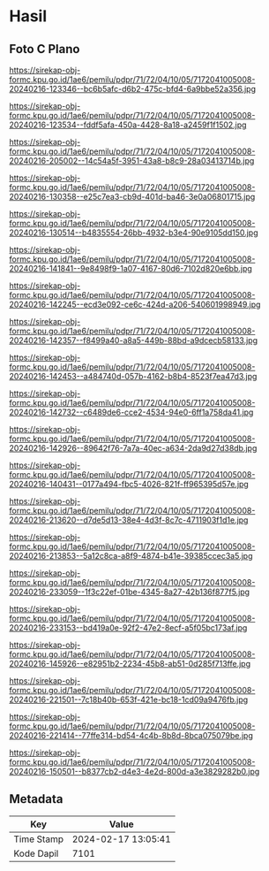 # Hasil

## Foto C Plano

https://sirekap-obj-formc.kpu.go.id/1ae6/pemilu/pdpr/71/72/04/10/05/7172041005008-20240216-123346--bc6b5afc-d6b2-475c-bfd4-6a9bbe52a356.jpg

https://sirekap-obj-formc.kpu.go.id/1ae6/pemilu/pdpr/71/72/04/10/05/7172041005008-20240216-123534--fddf5afa-450a-4428-8a18-a2459f1f1502.jpg

https://sirekap-obj-formc.kpu.go.id/1ae6/pemilu/pdpr/71/72/04/10/05/7172041005008-20240216-205002--14c54a5f-3951-43a8-b8c9-28a03413714b.jpg

https://sirekap-obj-formc.kpu.go.id/1ae6/pemilu/pdpr/71/72/04/10/05/7172041005008-20240216-130358--e25c7ea3-cb9d-401d-ba46-3e0a06801715.jpg

https://sirekap-obj-formc.kpu.go.id/1ae6/pemilu/pdpr/71/72/04/10/05/7172041005008-20240216-130514--b4835554-26bb-4932-b3e4-90e9105dd150.jpg

https://sirekap-obj-formc.kpu.go.id/1ae6/pemilu/pdpr/71/72/04/10/05/7172041005008-20240216-141841--9e8498f9-1a07-4167-80d6-7102d820e6bb.jpg

https://sirekap-obj-formc.kpu.go.id/1ae6/pemilu/pdpr/71/72/04/10/05/7172041005008-20240216-142245--ecd3e092-ce6c-424d-a206-540601998949.jpg

https://sirekap-obj-formc.kpu.go.id/1ae6/pemilu/pdpr/71/72/04/10/05/7172041005008-20240216-142357--f8499a40-a8a5-449b-88bd-a9dcecb58133.jpg

https://sirekap-obj-formc.kpu.go.id/1ae6/pemilu/pdpr/71/72/04/10/05/7172041005008-20240216-142453--a484740d-057b-4162-b8b4-8523f7ea47d3.jpg

https://sirekap-obj-formc.kpu.go.id/1ae6/pemilu/pdpr/71/72/04/10/05/7172041005008-20240216-142732--c6489de6-cce2-4534-94e0-6ff1a758da41.jpg

https://sirekap-obj-formc.kpu.go.id/1ae6/pemilu/pdpr/71/72/04/10/05/7172041005008-20240216-142926--89642f76-7a7a-40ec-a634-2da9d27d38db.jpg

https://sirekap-obj-formc.kpu.go.id/1ae6/pemilu/pdpr/71/72/04/10/05/7172041005008-20240216-140431--0177a494-fbc5-4026-821f-ff965395d57e.jpg

https://sirekap-obj-formc.kpu.go.id/1ae6/pemilu/pdpr/71/72/04/10/05/7172041005008-20240216-213620--d7de5d13-38e4-4d3f-8c7c-4711903f1d1e.jpg

https://sirekap-obj-formc.kpu.go.id/1ae6/pemilu/pdpr/71/72/04/10/05/7172041005008-20240216-213853--5a12c8ca-a8f9-4874-b41e-39385ccec3a5.jpg

https://sirekap-obj-formc.kpu.go.id/1ae6/pemilu/pdpr/71/72/04/10/05/7172041005008-20240216-233059--1f3c22ef-01be-4345-8a27-42b136f877f5.jpg

https://sirekap-obj-formc.kpu.go.id/1ae6/pemilu/pdpr/71/72/04/10/05/7172041005008-20240216-233153--bd419a0e-92f2-47e2-8ecf-a5f05bc173af.jpg

https://sirekap-obj-formc.kpu.go.id/1ae6/pemilu/pdpr/71/72/04/10/05/7172041005008-20240216-145926--e82951b2-2234-45b8-ab51-0d285f713ffe.jpg

https://sirekap-obj-formc.kpu.go.id/1ae6/pemilu/pdpr/71/72/04/10/05/7172041005008-20240216-221501--7c18b40b-653f-421e-bc18-1cd09a9476fb.jpg

https://sirekap-obj-formc.kpu.go.id/1ae6/pemilu/pdpr/71/72/04/10/05/7172041005008-20240216-221414--77ffe314-bd54-4c4b-8b8d-8bca075079be.jpg

https://sirekap-obj-formc.kpu.go.id/1ae6/pemilu/pdpr/71/72/04/10/05/7172041005008-20240216-150501--b8377cb2-d4e3-4e2d-800d-a3e3829282b0.jpg


## Metadata

| Key        | Value               |
| ---------- | ------------------- |
| Time Stamp | 2024-02-17 13:05:41 |
| Kode Dapil | 7101                |



